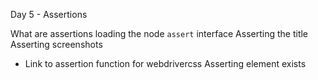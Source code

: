 Day 5 - Assertions

What are assertions
loading the node `assert` interface
Asserting the title
Asserting screenshots
 - Link to assertion function for webdrivercss
Asserting element exists
